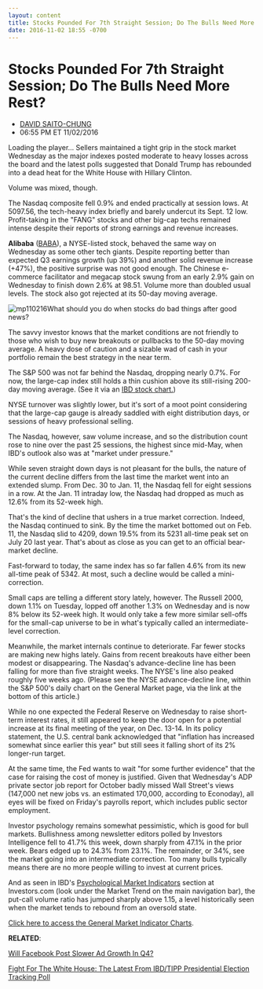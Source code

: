 ```yaml
---
layout: content
title: Stocks Pounded For 7th Straight Session; Do The Bulls Need More Rest?
date: 2016-11-02 18:55 -0700
---
```



Stocks Pounded For 7th Straight Session; Do The Bulls Need More Rest?
======================================================================




* [DAVID SAITO-CHUNG](https://www.investors.com/author/chungd/ "Posts by DAVID SAITO-CHUNG")
* 06:55 PM ET 11/02/2016




Loading the player...
Sellers maintained a tight grip in the stock market Wednesday as the major indexes posted moderate to heavy losses across the board and the latest polls suggested that Donald Trump has rebounded into a dead heat for the White House with Hillary Clinton.


Volume was mixed, though.


The Nasdaq composite fell 0.9% and ended practically at session lows. At 5097.56, the tech-heavy index briefly and barely undercut its Sept. 12 low. Profit-taking in the "FANG" stocks and other big-cap techs remained intense despite their reports of strong earnings and revenue increases.


**Alibaba** ([BABA](https://research.investors.com/quote.aspx?symbol=BABA)), a NYSE-listed stock, behaved the same way on Wednesday as some other tech giants. Despite reporting better than expected Q3 earnings growth (up 39%) and another solid revenue increase (+47%), the positive surprise was not good enough. The Chinese e-commerce facilitator and megacap stock swung from an early 2.9% gain on Wednesday to finish down 2.6% at 98.51. Volume more than doubled usual levels. The stock also got rejected at its 50-day moving average.


![mp110216](https://www.investors.com/wp-content/uploads/2016/11/MP110216-176x300.png)What should you do when stocks do bad things after good news?


The savvy investor knows that the market conditions are not friendly to those who wish to buy new breakouts or pullbacks to the 50-day moving average. A heavy dose of caution and a sizable wad of cash in your portfolio remain the best strategy in the near term.


The S&P 500 was not far behind the Nasdaq, dropping nearly 0.7%. For now, the large-cap index still holds a thin cushion above its still-rising 200-day moving average. (See it via an [IBD stock chart.](http://research.investors.com/stock-charts/nasdaq-nasdaq-composite-0ndqc.htm?cht=pvc&type=DAILY))


NYSE turnover was slightly lower, but it's sort of a moot point considering that the large-cap gauge is already saddled with eight distribution days, or sessions of heavy professional selling.


The Nasdaq, however, saw volume increase, and so the distribution count rose to nine over the past 25 sessions, the highest since mid-May, when IBD's outlook also was at "market under pressure."


While seven straight down days is not pleasant for the bulls, the nature of the current decline differs from the last time the market went into an extended slump. From Dec. 30 to Jan. 11, the Nasdaq fell for eight sessions in a row. At the Jan. 11 intraday low, the Nasdaq had dropped as much as 12.6% from its 52-week high.


That's the kind of decline that ushers in a true market correction. Indeed, the Nasdaq continued to sink. By the time the market bottomed out on Feb. 11, the Nasdaq slid to 4209, down 19.5% from its 5231 all-time peak set on July 20 last year. That's about as close as you can get to an official bear-market decline.


Fast-forward to today, the same index has so far fallen 4.6% from its new all-time peak of 5342. At most, such a decline would be called a mini-correction.


Small caps are telling a different story lately, however. The Russell 2000, down 1.1% on Tuesday, lopped off another 1.3% on Wednesday and is now 8% below its 52-week high. It would only take a few more similar sell-offs for the small-cap universe to be in what's typically called an intermediate-level correction.


Meanwhile, the market internals continue to deteriorate. Far fewer stocks are making new highs lately. Gains from recent breakouts have either been modest or disappearing. The Nasdaq's advance-decline line has been falling for more than five straight weeks. The NYSE's line also peaked roughly five weeks ago. (Please see the NYSE advance-decline line, within the S&P 500's daily chart on the General Market page, via the link at the bottom of this article.)


While no one expected the Federal Reserve on Wednesday to raise short-term interest rates, it still appeared to keep the door open for a potential increase at its final meeting of the year, on Dec. 13-14. In its policy statement, the U.S. central bank acknowledged that "inflation has increased somewhat since earlier this year" but still sees it falling short of its 2% longer-run target.


At the same time, the Fed wants to wait "for some further evidence" that the case for raising the cost of money is justified. Given that Wednesday's ADP private sector job report for October badly missed Wall Street's views (147,000 net new jobs vs. an estimated 170,000, according to Econoday), all eyes will be fixed on Friday's payrolls report, which includes public sector employment.


Investor psychology remains somewhat pessimistic, which is good for bull markets. Bullishness among newsletter editors polled by Investors Intelligence fell to 41.7% this week, down sharply from 47.1% in the prior week. Bears edged up to 24.3% from 23.1%. The remainder, or 34%, see the market going into an intermediate correction. Too many bulls typically means there are no more people willing to invest at current prices.


And as seen in IBD's [Psychological Market Indicators](http://research.investors.com/psychological-market-indicators/chart?type=putcall) section at Investors.com (look under the Market Trend on the main navigation bar), the put-call volume ratio has jumped sharply above 1.15, a level historically seen when the market tends to rebound from an oversold state.


[Click here to access the General Market Indicator Charts](https://www.investors.com/wp-content/uploads/2016/11/IBD0211153406GMI.pdf).


**RELATED**:


[Will Facebook Post Slower Ad Growth In Q4?](https://www.investors.com/news/technology/facebook-gets-upbeat-reviews-ahead-of-q3-earnings/)


[Fight For The White House: The Latest From IBD/TIPP Presidential Election Tracking Poll](https://www.investors.com/politics/ibd-tipp-presidential-election-poll/)




